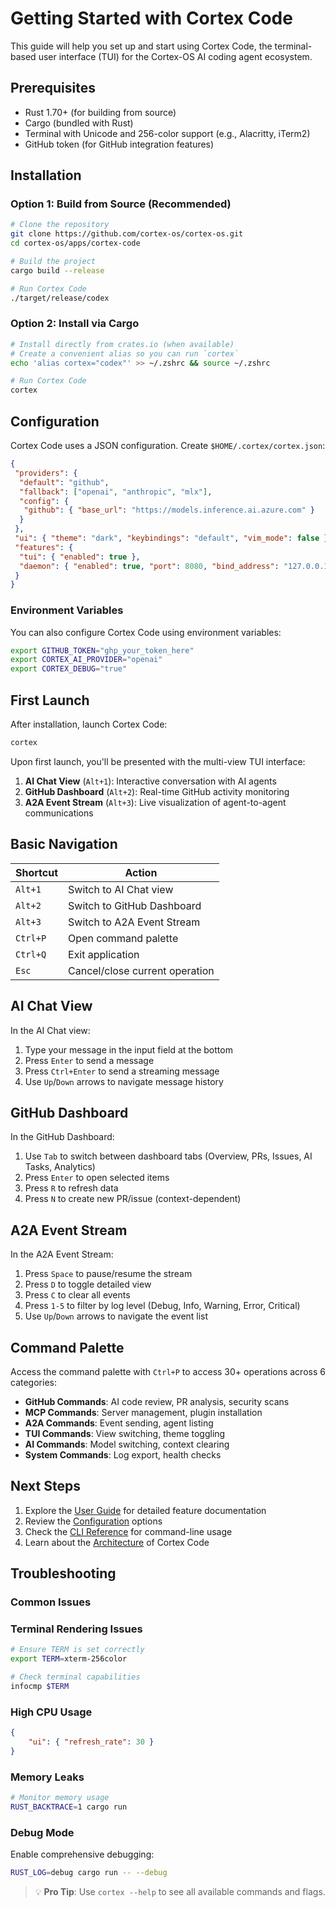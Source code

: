 # Getting Started with Cortex Code

This guide will help you set up and start using Cortex Code, the terminal-based user interface (TUI) for the Cortex-OS AI coding agent ecosystem.

## Prerequisites

- Rust 1.70+ (for building from source)
- Cargo (bundled with Rust)
- Terminal with Unicode and 256-color support (e.g., Alacritty, iTerm2)
- GitHub token (for GitHub integration features)

## Installation

### Option 1: Build from Source (Recommended)

```bash
# Clone the repository
git clone https://github.com/cortex-os/cortex-os.git
cd cortex-os/apps/cortex-code

# Build the project
cargo build --release

# Run Cortex Code
./target/release/codex
```

### Option 2: Install via Cargo

```bash
# Install directly from crates.io (when available)
# Create a convenient alias so you can run `cortex`
echo 'alias cortex="codex"' >> ~/.zshrc && source ~/.zshrc

# Run Cortex Code
cortex
```

## Configuration

Cortex Code uses a JSON configuration. Create `$HOME/.cortex/cortex.json`:

```json
{
 "providers": {
  "default": "github",
  "fallback": ["openai", "anthropic", "mlx"],
  "config": {
   "github": { "base_url": "https://models.inference.ai.azure.com" }
  }
 },
 "ui": { "theme": "dark", "keybindings": "default", "vim_mode": false },
 "features": {
  "tui": { "enabled": true },
  "daemon": { "enabled": true, "port": 8080, "bind_address": "127.0.0.1" }
 }
}
```

### Environment Variables

You can also configure Cortex Code using environment variables:

```bash
export GITHUB_TOKEN="ghp_your_token_here"
export CORTEX_AI_PROVIDER="openai"
export CORTEX_DEBUG="true"
```

## First Launch

After installation, launch Cortex Code:

```bash
cortex
```

Upon first launch, you'll be presented with the multi-view TUI interface:

1. **AI Chat View** (`Alt+1`): Interactive conversation with AI agents
2. **GitHub Dashboard** (`Alt+2`): Real-time GitHub activity monitoring
3. **A2A Event Stream** (`Alt+3`): Live visualization of agent-to-agent communications

## Basic Navigation

| Shortcut | Action                         |
| -------- | ------------------------------ |
| `Alt+1`  | Switch to AI Chat view         |
| `Alt+2`  | Switch to GitHub Dashboard     |
| `Alt+3`  | Switch to A2A Event Stream     |
| `Ctrl+P` | Open command palette           |
| `Ctrl+Q` | Exit application               |
| `Esc`    | Cancel/close current operation |

## AI Chat View

In the AI Chat view:

1. Type your message in the input field at the bottom
2. Press `Enter` to send a message
3. Press `Ctrl+Enter` to send a streaming message
4. Use `Up`/`Down` arrows to navigate message history

## GitHub Dashboard

In the GitHub Dashboard:

1. Use `Tab` to switch between dashboard tabs (Overview, PRs, Issues, AI Tasks, Analytics)
2. Press `Enter` to open selected items
3. Press `R` to refresh data
4. Press `N` to create new PR/issue (context-dependent)

## A2A Event Stream

In the A2A Event Stream:

1. Press `Space` to pause/resume the stream
2. Press `D` to toggle detailed view
3. Press `C` to clear all events
4. Press `1-5` to filter by log level (Debug, Info, Warning, Error, Critical)
5. Use `Up`/`Down` arrows to navigate the event list

## Command Palette

Access the command palette with `Ctrl+P` to access 30+ operations across 6 categories:

- **GitHub Commands**: AI code review, PR analysis, security scans
- **MCP Commands**: Server management, plugin installation
- **A2A Commands**: Event sending, agent listing
- **TUI Commands**: View switching, theme toggling
- **AI Commands**: Model switching, context clearing
- **System Commands**: Log export, health checks

## Next Steps

1. Explore the [User Guide](user-guide.md) for detailed feature documentation
2. Review the [Configuration](configuration.md) options
3. Check the [CLI Reference](cli-reference.md) for command-line usage
4. Learn about the [Architecture](architecture.md) of Cortex Code

## Troubleshooting

### Common Issues

### Terminal Rendering Issues

```bash
# Ensure TERM is set correctly
export TERM=xterm-256color

# Check terminal capabilities
infocmp $TERM
```

### High CPU Usage

```json
{
    "ui": { "refresh_rate": 30 }
}
```

### Memory Leaks

```bash
# Monitor memory usage
RUST_BACKTRACE=1 cargo run
```

### Debug Mode

Enable comprehensive debugging:

```bash
RUST_LOG=debug cargo run -- --debug
```

> 💡 **Pro Tip**: Use `cortex --help` to see all available commands and flags.
